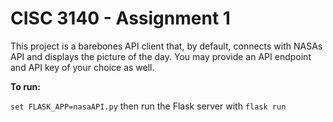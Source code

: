 # CISC 3140 - Assignment 1
This project is a barebones API client that, by default, connects with NASAs API and displays the picture of the day. You may provide an API endpoint and API key of your choice as well.


**To run:**


`set FLASK_APP=nasaAPI.py` then run the Flask server with `flask run`
